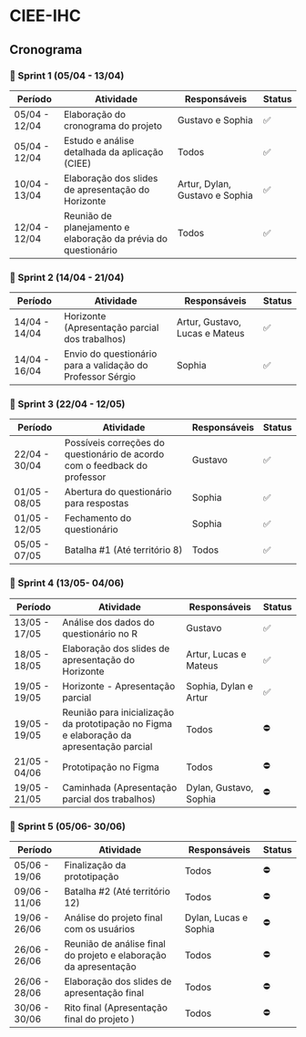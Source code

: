 # CIEE-IHC
## Cronograma

### 🏁 Sprint 1 (05/04 - 13/04)
Período          | Atividade                                                                                        | Responsáveis              | Status       |
-----------------|--------------------------------------------------------------------------------------------------|---------------------------|--------------|
05/04 - 12/04    | Elaboração do cronograma do projeto                                                              | Gustavo e Sophia          | ✅    |
05/04 - 12/04    | Estudo e análise detalhada da aplicação (CIEE)                                                   | Todos                     | ✅    |
10/04 - 13/04    | Elaboração dos slides de apresentação do Horizonte                                               | Artur, Dylan, Gustavo e Sophia   | ✅    |
12/04 - 12/04    | Reunião de planejamento e elaboração da prévia do questionário                                   | Todos                     | ✅    |

### 🏁 Sprint 2 (14/04 - 21/04)
Período          | Atividade                                                                                        | Responsáveis              | Status       |
-----------------|--------------------------------------------------------------------------------------------------|---------------------------|--------------|
14/04 - 14/04    | Horizonte (Apresentação parcial dos trabalhos)                                                   | Artur, Gustavo, Lucas e Mateus | ✅    |
14/04 - 16/04    | Envio do questionário para a validação do Professor Sérgio                                       | Sophia                    | ✅   |

### 🏁 Sprint 3 (22/04 - 12/05)
Período          | Atividade                                                                                        | Responsáveis              | Status       |
-----------------|--------------------------------------------------------------------------------------------------|---------------------------|--------------|
22/04 - 30/04   | Possíveis correções do questionário de acordo com o feedback do professor                        | Gustavo                   | ✅   |
01/05 - 08/05    | Abertura do questionário para respostas                                                          | Sophia | ✅    |
01/05 - 12/05    | Fechamento do questionário                                                          | Sophia | ✅    |
05/05 - 07/05    | Batalha #1 (Até território 8)                                                                    | Todos | ✅     |

### 🏁 Sprint 4 (13/05- 04/06)
Período          | Atividade                                                                                        | Responsáveis              | Status       |
-----------------|--------------------------------------------------------------------------------------------------|---------------------------|--------------|
13/05 - 17/05    | Análise dos dados do questionário no R                                                           | Gustavo | ✅   |
18/05 - 18/05    | Elaboração dos slides de apresentação do Horizonte                                               | Artur, Lucas e Mateus     | ✅    |
19/05 - 19/05    | Horizonte - Apresentação parcial                                                                 | Sophia, Dylan e Artur     | ✅    |
19/05 - 19/05    | Reunião para inicialização da prototipação no Figma e elaboração da apresentação parcial         | Todos                     | ⛔    |
21/05 - 04/06    | Prototipação no Figma                                                                            | Todos                     | ⛔    |
19/05 - 21/05    | Caminhada (Apresentação parcial dos trabalhos)                                                   | Dylan, Gustavo, Sophia   | ⛔    |

### 🏁 Sprint 5 (05/06- 30/06)
Período          | Atividade                                                                                        | Responsáveis              | Status       |
-----------------|--------------------------------------------------------------------------------------------------|---------------------------|--------------|
05/06 - 19/06    | Finalização da prototipação                                                                      | Todos                     | ⛔    |
09/06 - 11/06    | Batalha #2 (Até território 12)                                                                   | Todos                     | ⛔    |
19/06 - 26/06    | Análise do projeto final com os usuários                                                         | Dylan, Lucas e Sophia     | ⛔    |
26/06 - 26/06    | Reunião de análise final do projeto e elaboração da apresentação                                 | Todos                     | ⛔    |
26/06 - 28/06    | Elaboração dos slides de apresentação final                                                      | Todos    | ⛔    |
30/06 - 30/06    | Rito final (Apresentação final do projeto    )                                                   | Todos  | ⛔    |
